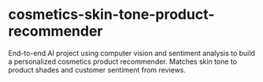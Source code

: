 # cosmetics-skin-tone-product-recommender
End-to-end AI project using computer vision and sentiment analysis to build a personalized cosmetics product recommender. Matches skin tone to product shades and customer sentiment from reviews.
